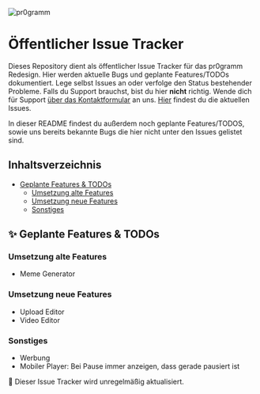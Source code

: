 ![pr0gramm](https://pr0gramm.com/media/pr0gramm.svg)
# Öffentlicher Issue Tracker

Dieses Repository dient als öffentlicher Issue Tracker für das pr0gramm Redesign. Hier werden aktuelle Bugs und geplante Features/TODOs dokumentiert. Lege selbst Issues an oder verfolge den Status bestehender Probleme. Falls du Support brauchst, bist du hier **nicht** richtig. Wende dich für Support [über das Kontaktformular](https://pr0gramm.com/contact) an uns.
[Hier](https://github.com/pr0gramm-com/issues/issues) findest du die aktuellen Issues.

In dieser README findest du außerdem noch geplante Features/TODOS, sowie uns bereits bekannte Bugs die hier nicht unter den Issues gelistet sind.


## Inhaltsverzeichnis
- [Geplante Features & TODOs](#-geplante-features--todos)
    - [Umsetzung alte Features](#umsetzung-alte-features)
    - [Umsetzung neue Features](#umsetzung-neue-features)
    - [Sonstiges](#sonstiges)

## ✨ Geplante Features & TODOs

### Umsetzung alte Features
- Meme Generator

### Umsetzung neue Features
- Upload Editor
- Video Editor

### Sonstiges
- Werbung
- Mobiler Player: Bei Pause immer anzeigen, dass gerade pausiert ist

📝 Dieser Issue Tracker wird unregelmäßig aktualisiert.

